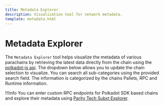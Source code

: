 ```yaml
---
title: Metadata Explorer
description: Visualization tool for network metadata.
template: metadata.html
---
```


# Metadata Explorer

The `Metadata Explorer` tool helps visualize the metadata of various parachains by retrieving the latest data directly from the chain using the [polkadot-js api](https://wiki.polkadot.network/docs/polkadotjs#polkadot-js-api). The dropdown below allows you to update the chain selection to visualize. You can search all sub-categories using the provided search field. The information is categorized by the chains Pallets, RPC and Runtime information.

!!!info
    You can enter custom RPC endpoints for Polkadot SDK based chains and explore their metadata using [Parity Tech Subxt Explorer](https://paritytech.github.io/subxt-explorer/#/).


